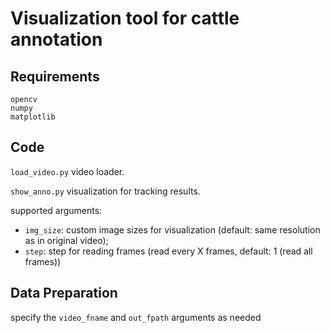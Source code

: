 # Visualization tool for cattle annotation

## Requirements
```
opencv
numpy
matplotlib
```

## Code
`load_video.py` video loader.

`show_anno.py` visualization for tracking results. 

supported arguments:
+ `img_size`: custom image sizes for visualization (default: same resolution as in original video);
+ `step`: step for reading frames (read every X frames, default: 1 (read all frames))

## Data Preparation

specify the `video_fname` and `out_fpath` arguments as needed
